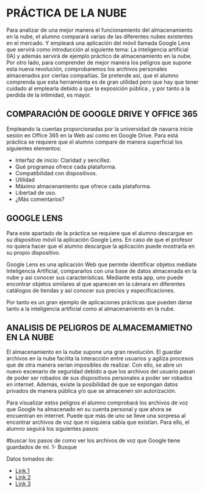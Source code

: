 # PRÁCTICA DE LA NUBE 

Para analizar de una mejor manera el funcionamiento del almacenamiento en la nube, el alumno comparará varias de las diferentes nubes existentes en el mercado. Y empleará una aplicación del móvil llamada Google Lens que servirá como introducción al siguiente tema: La inteligencia artificial (IA) y además servirá de ejemplo práctico de almacenamiento en la nube. 
Por otro lado, para comprender de mejor manera los peligros que supone esta nueva revolución, comprobaremos los archivos personales almacenados por ciertas compañías.
Se pretende así, que el alumno comprenda que esta herramienta es de gran utilidad pero que hay que tener cuidado al emplearla debido a que la exposición pública , y por tanto a la perdida de la intimidad, es mayor.

## COMPARACIÓN DE GOOGLE DRIVE Y OFFICE 365
Empleando la cuentas proporcionadas por la universidad de navarra inicie sesión en Office 365 en la Web así como en Google Drive. Para está práctica se requiere que el alumno compare de manera superficial los siguientes elementos:

+ Interfaz de inicio: Claridad y sencillez.
+ Qué programas ofrece cada plataforma.
+ Compatibilidad con dispositivos.
+ Utilidad
+ Máximo almacenamiento que ofrece cada plataforma.
+ Libertad de uso.
+ ¿Más comentarios?

## GOOGLE LENS
Para este apartado de la práctica se requiere que el alumno descargue en su dispositivo móvil la aplicación Google Lens. En caso de que el profesor no quiera hacer que el alumno descargue la aplicación puede mostrarla en su propio dispositivo.

Google Lens es una aplicación Web que permite identificar objetos médiate Inteligencia Artificial, compararlos con una base de datos almacenada en la nube y así conocer sus características. Mediante esta app, uno puede encontrar objetos similares al que aparecen en la cámara en diferentes catálogos de tiendas y así conocer sus precios y especificaciones.

Por tanto es un gran ejemplo de aplicaciones prácticas que pueden darse tanto a la inteligencia artificial como al almacenamiento en la nube.


## ANALISIS DE PELIGROS DE ALMACEMAMIETNO EN LA NUBE

El almacenamiento en la nube supone una gran revolución. El guardar archivos en la nube facilita la interacción entre usuarios y agiliza procesos que de otra manera serían imposibles de realizar. 
Con ello, se abre un nuevo escenario de seguridad debido a que los archivos del usuario pasan de poder ser robados de sus dispositivos personales a poder ser robados en internet. Además,  existe la posibilidad de que se expongan datos privados de manera pública y/o que se almacenen sin autorización.

Para visualizar estos peligros el alumno comprobará los archivos de voz que Google ha almacenado en su cuenta personal y que ahora se encuentran en internet. Puede que más de uno se lleve una sorpresa al encontrar archivos de voz que ni siquiera sabía que existían.
Para ello, el alumno seguirá los siguientes pasos:

#buscar los pasos de como ver los archivos de voz que Google tiene guardados de mí.
1-	Busque 




Datos tomados de: 
+ [Link 1](https://www.xertica.com/computacion-en-la-nube-definicion-ejemplos-y-usos-practicos/)
+ [Link 2](https://www.xertica.com/blog/spotify-google-cloud)
+ [Link 3](https://cloud.google.com/customers/ubisoft/)

